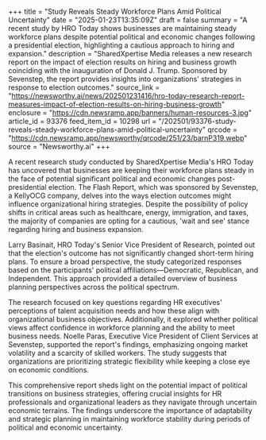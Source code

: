 +++
title = "Study Reveals Steady Workforce Plans Amid Political Uncertainty"
date = "2025-01-23T13:35:09Z"
draft = false
summary = "A recent study by HRO Today shows businesses are maintaining steady workforce plans despite potential political and economic changes following a presidential election, highlighting a cautious approach to hiring and expansion."
description = "SharedXpertise Media releases a new research report on the impact of election results on hiring and business growth coinciding with the inauguration of Donald J. Trump. Sponsored by Sevenstep, the report provides insights into organizations' strategies in response to election outcomes."
source_link = "https://newsworthy.ai/news/202501231416/hro-today-research-report-measures-impact-of-election-results-on-hiring-business-growth"
enclosure = "https://cdn.newsramp.app/banners/human-resources-3.jpg"
article_id = 93376
feed_item_id = 10298
url = "/202501/93376-study-reveals-steady-workforce-plans-amid-political-uncertainty"
qrcode = "https://cdn.newsramp.app/newsworthy/qrcode/251/23/barnP319.webp"
source = "Newsworthy.ai"
+++

<p>A recent research study conducted by SharedXpertise Media's HRO Today has uncovered that businesses are keeping their workforce plans steady in the face of potential significant political and economic changes post-presidential election. The Flash Report, which was sponsored by Sevenstep, a KellyOCG company, delves into the ways election outcomes might influence organizational hiring strategies. Despite the possibility of policy shifts in critical areas such as healthcare, energy, immigration, and taxes, the majority of companies are opting for a cautious, 'wait and see' stance regarding hiring and business expansion.</p><p>Larry Basinait, HRO Today's Senior Vice President of Research, pointed out that the election's outcome has not significantly changed short-term hiring plans. To ensure a broad perspective, the study categorized responses based on the participants' political affiliations—Democratic, Republican, and Independent. This approach provided a detailed overview of business planning perspectives across the political spectrum.</p><p>The research focused on key questions regarding HR executives' perceptions of talent acquisition needs and how these align with organizational business objectives. Additionally, it explored whether political views affect confidence in workforce planning and the ability to meet business needs. Noelle Paras, Executive Vice President of Client Services at Sevenstep, supported the report's findings, emphasizing ongoing market volatility and a scarcity of skilled workers. The study suggests that organizations are prioritizing strategic flexibility while keeping a close eye on economic conditions.</p><p>This comprehensive report sheds light on the potential impact of political transitions on business strategies, offering crucial insights for HR professionals and organizational leaders as they navigate through uncertain economic terrains. The findings underscore the importance of adaptability and strategic planning in maintaining workforce stability during periods of political and economic uncertainty.</p>